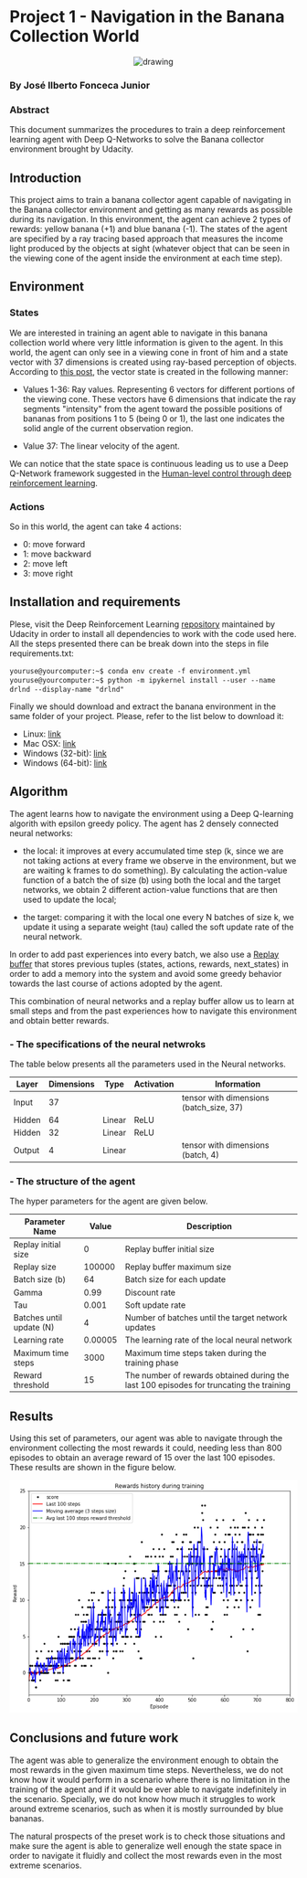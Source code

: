# Project 1 - Navigation in the Banana Collection World

<center>
	<img src="https://video.udacity-data.com/topher/2018/June/5b1ab4b0_banana/banana.gif" alt="drawing" width="480"/>
</center>

### By José Ilberto Fonceca Junior

### Abstract

This document summarizes the procedures to train a deep reinforcement learning agent with Deep Q-Networks to solve the Banana collector environment brought by Udacity.

## Introduction

This project aims to train a banana collector agent capable of navigating in the Banana collector environment and getting as many rewards as possible during its navigation. In this environment, the agent can achieve 2 types of rewards: yellow banana (+1) and blue banana (-1). The states of the agent are specified by a ray tracing
based approach that measures the income light produced by the objects at sight (whatever object that can be seen in the viewing cone of the agent inside the environment at each time step). 

## Environment

### States

We are interested in training an agent able to navigate in this banana collection world where very little information is given to the agent. In this world, the agent can only see in a viewing cone in front of him and a state vector with 37 dimensions is created using ray-based perception of objects. According to [this post](https://github.com/Unity-Technologies/ml-agents/issues/1134#issue-354418095), the vector state is created in the following manner:

- Values 1-36: Ray values. Representing 6 vectors for different portions of the viewing cone. These vectors have 6 dimensions that indicate the ray segments "intensity" from the agent toward the possible positions of bananas from positions 1 to 5 (being 0 or 1), the last one indicates the solid angle of the current observation region.

- Value 37: The linear velocity of the agent.

We can notice that the state space is continuous leading us to use a Deep Q-Network framework suggested in the [Human-level control through deep reinforcement learning](https://web.stanford.edu/class/psych209/Readings/MnihEtAlHassibis15NatureControlDeepRL.pdf). 

### Actions

So in this world, the agent can take 4 actions:

- 0: move forward
- 1: move backward
- 2: move left
- 3: move right

## Installation and requirements

Plese, visit the Deep Reinforcement Learning [repository](https://github.com/udacity/deep-reinforcement-learning#dependencies) maintained by Udacity in order to install all dependencies to work with the code used here. All the steps presented there can be break down into the steps in file requirements.txt:

```console
youruse@yourcomputer:~$ conda env create -f environment.yml
youruse@yourcomputer:~$ python -m ipykernel install --user --name drlnd --display-name "drlnd"
```

Finally we should download and extract the banana environment in the same folder of your project. Please, refer to the list below to download it:

- Linux: [link](https://s3-us-west-1.amazonaws.com/udacity-drlnd/P1/Banana/VisualBanana_Linux.zip)
- Mac OSX: [link](https://s3-us-west-1.amazonaws.com/udacity-drlnd/P1/Banana/VisualBanana.app.zip)
- Windows (32-bit): [link](https://s3-us-west-1.amazonaws.com/udacity-drlnd/P1/Banana/VisualBanana_Windows_x86.zip)
- Windows (64-bit): [link](https://s3-us-west-1.amazonaws.com/udacity-drlnd/P1/Banana/VisualBanana_Windows_x86_64.zip)

## Algorithm

The agent learns how to navigate the environment using a Deep Q-learning algorith with epsilon greedy policy. The agent has 2 densely connected neural networks:

- the local: it improves at every accumulated time step (k, since we are not taking actions at every frame we observe in the environment, but we are waiting k frames to do something). By calculating the action-value function of a batch the of size (b) using both the local and the target networks, we obtain 2 different action-value functions that are then used to update the local;

- the target: comparing it with the local one every N batches of size k, we update it using a separate weight (tau) called the soft update rate of the neural network. 

In order to add past experiences into every batch, we also use a [Replay buffer](https://arxiv.org/pdf/1712.01275.pdf) that stores previous tuples (states, actions, rewards, next_states) in order to add a memory into the system and avoid some greedy behavior towards the last course of actions adopted by the agent.

This combination of neural networks and a replay buffer allow us to learn at small steps and from the past experiences how to navigate this environment and obtain better rewards. 


### - The specifications of the neural netwroks

The table below presents all the parameters used in the Neural networks.

|  Layer | Dimensions | Type | Activation | Information |
| ------ | ------- | ------ | ---- | ---------------------------------------- |
| Input | 37 | | | tensor with dimensions (batch_size, 37) |
| Hidden | 64 | Linear | ReLU | |
| Hidden | 32 | Linear | ReLU | |
| Output | 4 | Linear | | tensor with dimensions (batch, 4) |

### - The structure of the agent

The hyper parameters for the agent are given below.

|  Parameter Name | Value | Description |
| --------------- | ---------- | ------------------------------ |
| Replay initial size | 0 | Replay buffer initial size |
| Replay size | 100000 | Replay buffer maximum size |
| Batch size (b) | 64 | Batch size for each update |
| Gamma | 0.99 | Discount rate |
| Tau | 0.001 | Soft update rate |
| Batches until update (N) | 4 | Number of batches until the target network updates |
| Learning rate | 0.00005 | The learning rate of the local neural network |
| Maximum time steps | 3000 | Maximum time steps taken during the training phase |
| Reward threshold | 15 | The number of rewards obtained during the last 100 episodes for truncating the training |

## Results

Using this set of parameters, our agent was able to navigate through the environment collecting the most rewards it could, needing less than 800 episodes to obtain an average reward of 15 over the last 100 episodes. These results are shown in the figure below.

![image](..\\images\\scores_all.png)

## Conclusions and future work

The agent was able to generalize the environment enough to obtain the most rewards in the given maximum time steps. Nevertheless, we do not know how it would perform in a scenario where there is no limitation in the training of the agent and if it would be ever able to navigate indefinitely in the scenario. Specially, we do not know how much it struggles to work around extreme scenarios, such as when it is mostly surrounded by blue bananas. 

The natural prospects of the preset work is to check those situations and make sure the agent is able to generalize well enough the state space in order to navigate it fluidly and collect the most rewards even in the most extreme scenarios. 




